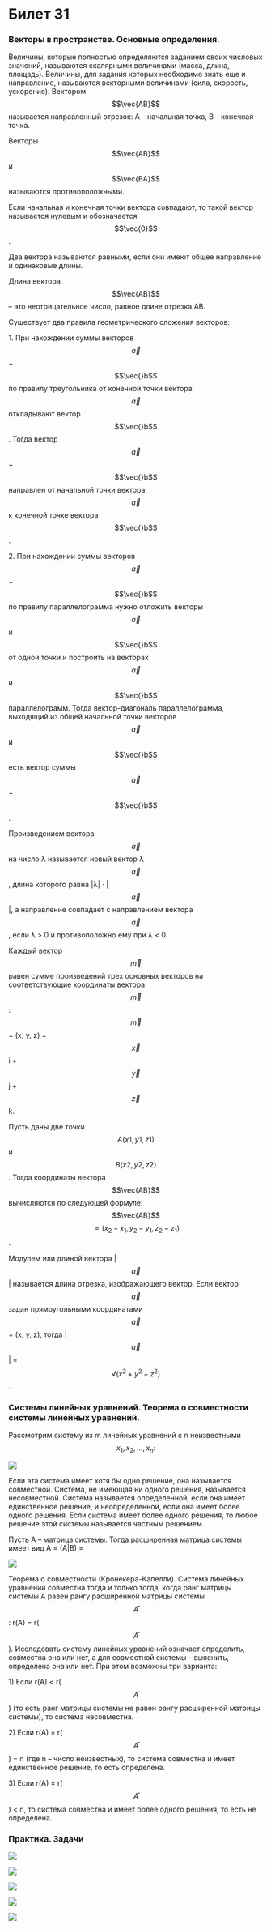 # Билет 31

### **Векторы в пространстве. Основные определения.**

Величины, которые полностью определяются заданием своих числовых значений, называются скалярными величинами (масса, длина, площадь). Величины, для задания которых необходимо знать еще и направление, называются векторными величинами (сила, скорость, ускорение). Вектором $$\vec{AB}$$ называется направленный отрезок: A – начальная точка, B – конечная точка.

Векторы$$\vec{AB}$$ и $$\vec{BA}$$ называются противоположными.

Если начальная и конечная точки вектора совпадают, то такой вектор называется нулевым и обозначается $$\vec{0}$$.

Два вектора называются равными, если они имеют общее направление и одинаковые длины.

Длина вектора $$\vec{AB}$$ – это неотрицательное число, равное длине отрезка AB.&#x20;

Существует два правила геометрического сложения векторов:

1\. При нахождении суммы векторов $$\vec{a}$$ + $$\vec{}b$$ по правилу треугольника от конечной точки вектора $$\vec{a}$$ откладывают вектор  $$\vec{}b$$. Тогда вектор $$\vec{a}$$ + $$\vec{}b$$ направлен от начальной точки вектора $$\vec{a}$$ к конечной точке вектора $$\vec{}b$$.

2\. При нахождении суммы векторов $$\vec{a}$$ + $$\vec{}b$$  по правилу параллелограмма нужно отложить векторы $$\vec{a}$$ и $$\vec{}b$$ от одной точки и построить на векторах $$\vec{a}$$ и $$\vec{}b$$ параллелограмм. Тогда вектор-диагональ параллелограмма, выходящий из общей начальной точки векторов $$\vec{a}$$ и $$\vec{}b$$ есть вектор суммы $$\vec{a}$$ + $$\vec{}b$$ .

Произведением вектора $$\vec{a}$$ на число λ называется новый вектор λ$$\vec{a}$$ , длина которого равна             |λ| · |$$\vec{a}$$|, а направление совпадает с направлением вектора  $$\vec{a}$$, если λ > 0 и противоположно ему при λ < 0.

Каждый вектор $$\vec{m}$$ равен сумме произведений трех основных векторов на соответствующие координаты вектора  $$\vec{m}$$ : $$\vec{m}$$ = (x, y, z) = $$\vec{x}$$ i +  $$\vec{y}$$ j +  $$\vec{z}$$ k.

Пусть даны две точки $$A(x1, y1, z1)$$ и $$B(x2, y2, z2)$$. Тогда координаты вектора $$\vec{AB}$$ вычисляются по следующей формуле:  $$\vec{AB}$$ $$= (x_2 − x_1, y_2 − y_1, z_2 − z_1)$$.

Модулем или длиной вектора |$$\vec{a}$$| называется длина отрезка, изображающего вектор. Если вектор $$\vec{a}$$ задан прямоугольными координатами $$\vec{a}$$ = (x, y, z), тогда |$$\vec{a}$$| = $$√(x^2+y^2+z^2)$$.

### **Системы линейных уравнений. Теорема о совместности системы линейных уравнений.**

Рассмотрим систему из m линейных уравнений с n неизвестными $$x_1, x_2, . . . , x_n:$$

![](<../.gitbook/assets/image (59).png>)

Если эта система имеет хотя бы одно решение, она называется совместной. Система, не имеющая ни одного решения, называется несовместной. Система называется определенной, если она имеет единственное решение, и неопределенной, если она имеет более одного решения. Если система имеет более одного решения, то любое решение этой системы называется частным решением.

&#x20;

&#x20;

Пусть A – матрица системы. Тогда расширенная матрица системы имеет вид A = (A|B) =&#x20;

![](<../.gitbook/assets/image (22).png>)

Теорема о совместности (Кронекера-Капелли). Система линейных уравнений совместна тогда и только тогда, когда ранг матрицы системы A равен рангу расширенной матрицы системы $$A ̅$$: r(A) = r($$A ̅$$). Исследовать систему линейных уравнений означает определить, совместна она или нет, а для совместной системы – выяснить, определена она или нет. При этом возможны три варианта:

1\) Если r(A) < r($$A ̅$$) (то есть ранг матрицы системы не равен рангу расширенной матрицы системы), то система несовместна.

2\) Если r(A) = r($$A ̅$$) = n (где n – число неизвестных), то система совместна и имеет единственное решение, то есть определена.

3\) Если r(A) = r($$A ̅$$) < n, то система совместна и имеет более одного решения, то есть не определена.

&#x20;

### Практика. Задачи

![ ](<../.gitbook/assets/image (49).png>)

![](<../.gitbook/assets/image (103).png>)

![](<../.gitbook/assets/image (60).png>)

![](<../.gitbook/assets/image (2).png>)

![](<../.gitbook/assets/image (11).png>)
